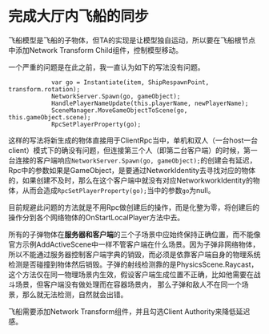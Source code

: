 # 完成大厅内飞船的同步

飞船模型是飞船的子物体，但TA的实现是让模型独自运动，所以要在飞船根节点中添加Network Transform Child组件，控制模型移动。

一个严重的问题是在此之前，我一直认为如下的写法没有问题。

```
			var go = Instantiate(item, ShipRespawnPoint, transform.rotation);
			NetworkServer.Spawn(go, gameObject);
			HandlePlayerNameUpdate(this.playerName, newPlayerName);
			SceneManager.MoveGameObjectToScene(go, this.gameObject.scene);
			RpcSetPlayerProperty(go);
```

这样的写法将新生成的物体直接用于ClientRpc当中，单机和双人（一台host一台client）模式下的确没有问题，但连接第三个人（即第二台客户端）的时候，第一台连接的客户端响应`NetworkServer.Spawn(go, gameObject);`的创建会有延迟，Rpc中的参数如果是GameObject，是要通过NetworkIdentity去寻找对应的物体的，如果创建不及时，那么在这个客户端中就没有对应NetworkworkIdentity的物体，从而会造成`RpcSetPlayerProperty(go);`当中的参数`go`为null。

目前规避此问题的方法就是不用Rpc做创建后的操作，而是化整为零，将创建后的操作分到各个网络物体的OnStartLocalPlayer方法中去。

所有的子弹物体在**服务器和客户端**的三个子场景中应始终保持正确位置，而不能像官方示例AddActiveScene中一样不管客户端在什么场景。因为子弹非网络物体，所以不能通过服务器控制客户端字典的销毁，而必须是依靠客户端自身的物理系统检测是否碰撞到物体然后销毁。子弹的射线检测靠的是PhysicsScene.Raycast，这个方法仅在同一物理场景内生效，假设客户端生成位置不正确，比如他需要在战斗场景，但客户端没有做处理而在容器场景内， 那么子弹和敌人不在同一个场景，那么就无法检测，自然就会出错。

飞船需要添加Network Transform组件，并且勾选Client Authority来降低延迟感。
